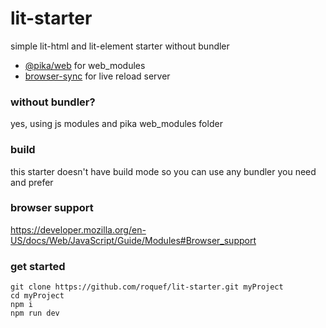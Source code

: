 # lit-starter
simple lit-html and lit-element starter without bundler
- [@pika/web](https://github.com/pikapkg/web) for web_modules
- [browser-sync](https://github.com/BrowserSync/browser-sync) for live reload server

### without bundler?
yes, using js modules and pika web_modules folder

### build
this starter doesn't have build mode so you can use any bundler you need and prefer

### browser support
https://developer.mozilla.org/en-US/docs/Web/JavaScript/Guide/Modules#Browser_support

### get started
```console
git clone https://github.com/roquef/lit-starter.git myProject
cd myProject
npm i
npm run dev
```

